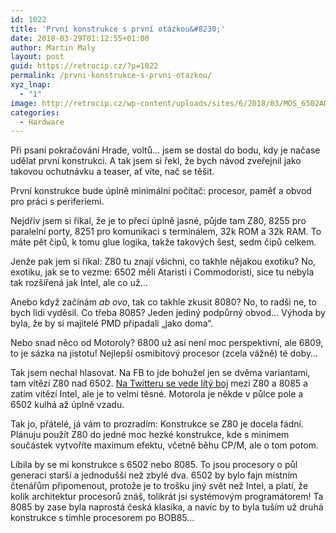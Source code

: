 ```yaml
---
id: 1022
title: 'První konstrukce s první otázkou&#8230;'
date: 2018-03-29T01:12:55+01:00
author: Martin Maly
layout: post
guid: https://retrocip.cz/?p=1022
permalink: /prvni-konstrukce-s-prvni-otazkou/
xyz_lnap:
  - "1"
image: http://retrocip.cz/wp-content/uploads/sites/6/2018/03/MOS_6502AD_4585_top-790x198.jpg
categories:
  - Hardware
---
```

Při psaní pokračování Hrade, voltů&#8230; jsem se dostal do bodu, kdy je načase udělat první konstrukci. A tak jsem si řekl, že bych návod zveřejnil jako takovou ochutnávku a teaser, ať víte, nač se těšit.

<!--more-->

První konstrukce bude úplně minimální počítač: procesor, paměť a obvod pro práci s periferiemi.

Nejdřív jsem si říkal, že je to přeci úplně jasné, půjde tam Z80, 8255 pro paralelní porty, 8251 pro komunikaci s terminálem, 32k ROM a 32k RAM. To máte pět čipů, k tomu glue logika, takže takových šest, sedm čipů celkem.

Jenže pak jem si říkal: Z80 tu znají všichni, co takhle nějakou exotiku? No, exotiku, jak se to vezme: 6502 měli Ataristi i Commodoristi, sice tu nebyla tak rozšířená jak Intel, ale co už&#8230;

Anebo když začínám _ab ovo_, tak co takhle zkusit 8080? No, to radši ne, to bych lidi vyděsil. Co třeba 8085? Jeden jediný podpůrný obvod&#8230; Výhoda by byla, že by si majitelé PMD připadali &#8222;jako doma&#8220;.

Nebo snad něco od Motoroly? 6800 už asi není moc perspektivní, ale 6809, to je sázka na jistotu! Nejlepší osmibitový procesor (zcela vážně) té doby&#8230;

Tak jsem nechal hlasovat. Na FB to jde bohužel jen se dvěma variantami, tam vítězí Z80 nad 6502. [Na Twitteru se vede lítý boj](https://twitter.com/adent/status/979029512603230208) mezi Z80 a 8085 a zatím vítězí Intel, ale je to velmi těsné. Motorola je někde v půlce pole a 6502 kulhá až úplně vzadu.

Tak jo, přátelé, já vám to prozradím: Konstrukce se Z80 je docela fádní. Plánuju použít Z80 do jedné moc hezké konstrukce, kde s minimem součástek vytvoříte maximum efektu, včetně běhu CP/M, ale o tom potom.

Líbila by se mi konstrukce s 6502 nebo 8085. To jsou procesory o půl generaci starší a jednodušší než zbylé dva. 6502 by bylo fajn místním čtenářům připomenout, protože je to trošku jiný svět než Intel, a platí, že kolik architektur procesorů znáš, tolikrát jsi systémovým programátorem! Ta 8085 by zase byla naprostá česká klasika, a navíc by to byla tuším už druhá konstrukce s tímhle procesorem po BOB85&#8230;